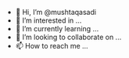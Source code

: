 - 👋 Hi, I’m @mushtaqasadi
- 👀 I’m interested in ...
- 🌱 I’m currently learning ...
- 💞️ I’m looking to collaborate on ...
- 📫 How to reach me ...

<!---
mushtaqasadi/mushtaqasadi is a ✨ special ✨ repository because its `README.md` (this file) appears on your GitHub profile.
You can click the Preview link to take a look at your changes.
--->
